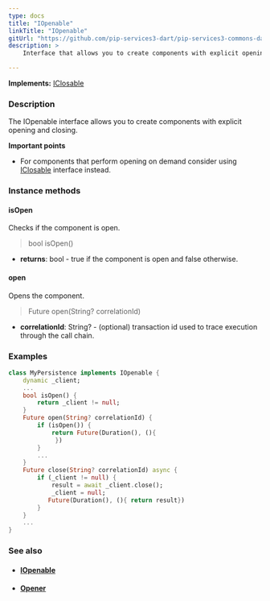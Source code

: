 ```yaml
---
type: docs
title: "IOpenable"
linkTitle: "IOpenable"
gitUrl: "https://github.com/pip-services3-dart/pip-services3-commons-dart"
description: >
    Interface that allows you to create components with explicit opening and closing.

---
```


**Implements:** [IClosable](../iclosable)

### Description

The IOpenable interface allows you to create components with explicit opening and closing.

**Important points**
    
- For components that perform opening on demand consider using [IClosable](../iclosable) interface instead.

### Instance methods

#### isOpen
Checks if the component is open.

> bool isOpen()

- **returns**: bool - true if the component is open and false otherwise.

#### open
Opens the component.

> Future open(String? correlationId)

- **correlationId**: String? - (optional) transaction id used to trace execution through the call chain.

### Examples

```dart
class MyPersistence implements IOpenable {
    dynamic _client;
    ...
    bool isOpen() {
        return _client != null;
    }
    Future open(String? correlationId) {
        if (isOpen()) {
            return Future(Duration(), (){
             })
        }
        ...
    }
    Future close(String? correlationId) async {
        if (_client != null) {
            result = await _client.close();
            _client = null;
           Future(Duration(), (){ return result})
        }
    }
    ...
}
```

### See also
- #### [IOpenable](../iopenable)
- #### [Opener](../opener)
